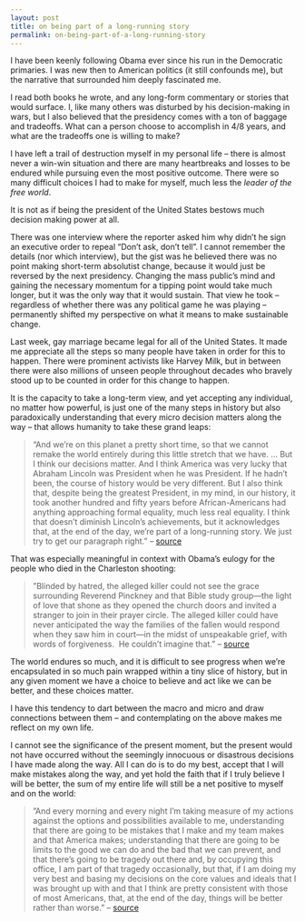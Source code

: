 ```yaml
---
layout: post
title: on being part of a long-running story
permalink: on-being-part-of-a-long-running-story
---
```

I have been keenly following Obama ever since his run in the Democratic primaries. I was new then to American politics (it still confounds me), but the narrative that surrounded him deeply fascinated me. 

I read both books he wrote, and any long-form commentary or stories that would surface. I, like many others was disturbed by his decision-making in wars, but I also believed that the presidency comes with a ton of baggage and tradeoffs. What can a person choose to accomplish in 4/8 years, and what are the tradeoffs one is willing to make? 

I have left a trail of destruction myself in my personal life – there is almost never a win-win situation and there are many heartbreaks and losses to be endured while pursuing even the most positive outcome. There were so many difficult choices I had to make for myself, much less the _leader of the free world_.

It is not as if being the president of the United States bestows much decision making power at all. 

There was one interview where the reporter asked him why didn’t he sign an executive order to repeal “Don’t ask, don’t tell”. I cannot remember the details (nor which interview), but the gist was he believed there was no point making short-term absolutist change, because it would just be reversed by the next presidency. Changing the mass public’s mind and gaining the necessary momentum for a tipping point would take much longer, but it was the only way that it would sustain. That view he took – regardless of whether there was any political game he was playing – permanently shifted my perspective on what it means to make sustainable change. 

Last week, gay marriage became legal for all of the United States. It made me appreciate all the steps so many people have taken in order for this to happen. There were prominent activists like Harvey Milk, but in between there were also millions of unseen people throughout decades who bravely stood up to be counted in order for this change to happen. 

It is the capacity to take a long-term view, and yet accepting any individual, no matter how powerful, is just one of the many steps in history but also paradoxically understanding that every micro decision matters along the way – that allows humanity to take these grand leaps:

> “And we’re on this planet a pretty short time, so that we cannot remake the world entirely during this little stretch that we have. … But I think our decisions matter. And I think America was very lucky that Abraham Lincoln was President when he was President. If he hadn’t been, the course of history would be very different. But I also think that, despite being the greatest President, in my mind, in our history, it took another hundred and fifty years before African-Americans had anything approaching formal equality, much less real equality. I think that doesn’t diminish Lincoln’s achievements, but it acknowledges that, at the end of the day, we’re part of a long-running story. We just try to get our paragraph right.” – [source](http://www.newyorker.com/news/news-desk/ten-days-in-june)

That was especially meaningful in context with Obama’s eulogy for the people who died in the Charleston shooting:

> ”Blinded by hatred, the alleged killer could not see the grace surrounding Reverend Pinckney and that Bible study group—the light of love that shone as they opened the church doors and invited a stranger to join in their prayer circle. The alleged killer could have never anticipated the way the families of the fallen would respond when they saw him in court—in the midst of unspeakable grief, with words of forgiveness.  He couldn’t imagine that.” – [source](http://www.theatlantic.com/politics/archive/2015/06/grace/397064/)

The world endures so much, and it is difficult to see progress when we’re encapsulated in so much pain wrapped within a tiny slice of history, but in any given moment we have a choice to believe and act like we can be better, and these choices matter.

I have this tendency to dart between the macro and micro and draw connections between them – and contemplating on the above makes me reflect on my own life. 

I cannot see the significance of the present moment, but the present would not have occurred without the seemingly innocuous or disastrous decisions I have made along the way. All I can do is to do my best, accept that I will make mistakes along the way, and yet hold the faith that if I truly believe I will be better, the sum of my entire life will still be a net positive to myself and on the world:

> ”And every morning and every night I’m taking measure of my actions against the options and possibilities available to me, understanding that there are going to be mistakes that I make and my team makes and that America makes; understanding that there are going to be limits to the good we can do and the bad that we can prevent, and that there’s going to be tragedy out there and, by occupying this office, I am part of that tragedy occasionally, but that, if I am doing my very best and basing my decisions on the core values and ideals that I was brought up with and that I think are pretty consistent with those of most Americans, that, at the end of the day, things will be better rather than worse.” – [source](http://www.newyorker.com/news/news-desk/ten-days-in-june)

